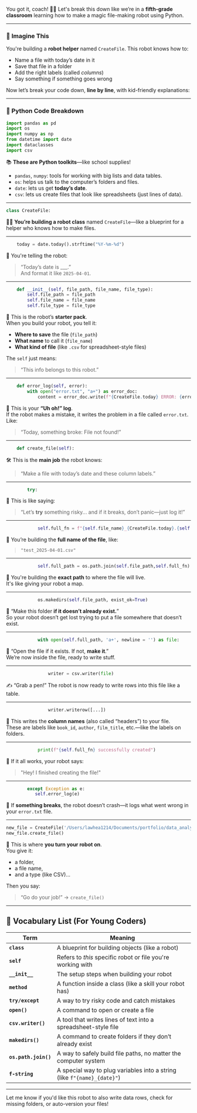 You got it, coach! 👩‍🏫 Let's break this down like we’re in a **fifth-grade classroom** learning how to make a magic file-making robot using Python.

---

### 🧠 **Imagine This**  
You're building a **robot helper** named `CreateFile`. This robot knows how to:
- Name a file with today’s date in it
- Save that file in a folder
- Add the right labels (called *columns*)
- Say something if something goes wrong

Now let’s break your code down, **line by line**, with kid-friendly explanations:

---

### 🐍 Python Code Breakdown

```python
import pandas as pd
import os
import numpy as np
from datetime import date
import dataclasses
import csv
```

📚 **These are Python toolkits**—like school supplies!
- `pandas`, `numpy`: tools for working with big lists and data tables.
- `os`: helps us talk to the computer’s folders and files.
- `date`: lets us get **today’s date**.
- `csv`: lets us create files that look like spreadsheets (just lines of data).

---

```python
class CreateFile:
```

👷‍♀️ **You’re building a robot class** named `CreateFile`—like a blueprint for a helper who knows how to make files.

---

```python
    today = date.today().strftime("%Y-%m-%d")
```

📅 You're telling the robot:  
> “Today’s date is ___.”  
And format it like `2025-04-01`.

---

```python
    def __init__(self, file_path, file_name, file_type):
        self.file_path = file_path
        self.file_name = file_name
        self.file_type = file_type
```

🧠 This is the robot’s **starter pack**.  
When you build your robot, you tell it:
- **Where to save** the file (`file_path`)
- **What name** to call it (`file_name`)
- **What kind of file** (like `.csv` for spreadsheet-style files)

The `self` just means:  
> “This info belongs to this robot.”

---

```python
    def error_log(self, error):
        with open("error.txt", "a+") as error_doc:
            content = error_doc.write(f"{CreateFile.today} ERROR: {error}\n")     
```

🚨 This is your **“Uh oh!” log**.  
If the robot makes a mistake, it writes the problem in a file called `error.txt`. Like:
> “Today, something broke: File not found!”

---

```python
    def create_file(self):
```

🛠️ This is the **main job** the robot knows:  
> “Make a file with today’s date and these column labels.”

---

```python
        try:
```

🔐 This is like saying:  
> “Let’s **try** something risky... and if it breaks, don’t panic—just log it!”

---

```python
            self.full_fn = f"{self.file_name}_{CreateFile.today}.{self.file_type}"
```

📛 You’re building the **full name of the file**, like:
> `"test_2025-04-01.csv"`

---

```python
            self.full_path = os.path.join(self.file_path,self.full_fn)
```

🧭 You're building the **exact path** to where the file will live.  
It's like giving your robot a map.

---

```python
            os.makedirs(self.file_path, exist_ok=True)
```

🧱 “Make this folder **if it doesn’t already exist.**”  
So your robot doesn’t get lost trying to put a file somewhere that doesn’t exist.

---

```python
            with open(self.full_path, 'a+', newline = '') as file:
```

🧾 “Open the file if it exists. If not, **make it**.”  
We’re now inside the file, ready to write stuff.

---

```python
                writer = csv.writer(file)
```

✍️ “Grab a pen!” The robot is now ready to write rows into this file like a table.

---

```python
                writer.writerow([...])
```

🧩 This writes the **column names** (also called “headers”) to your file.  
These are labels like `book_id`, `author`, `film_title`, etc.—like the labels on folders.

---

```python
            print(f"{self.full_fn} successfully created")
```

🎉 If it all works, your robot says:  
> "Hey! I finished creating the file!"

---

```python
        except Exception as e: 
           self.error_log(e)
```

😬 If **something breaks**, the robot doesn’t crash—it logs what went wrong in your `error.txt` file.

---

```python
new_file = CreateFile('/Users/lawhea1214/Documents/portfolio/data_analysis/book_to_screen/python', 'test', 'csv')
new_file.create_file()
```

🚀 This is where **you turn your robot on**.  
You give it:
- a folder,
- a file name,
- and a type (like CSV)...

Then you say:
> “Go do your job!” → `create_file()`

---

## 🧠 Vocabulary List (For Young Coders)

| Term | Meaning |
|------|---------|
| **`class`** | A blueprint for building objects (like a robot) |
| **`self`** | Refers to *this* specific robot or file you're working with |
| **`__init__`** | The setup steps when building your robot |
| **`method`** | A function inside a class (like a skill your robot has) |
| **`try/except`** | A way to try risky code and catch mistakes |
| **`open()`** | A command to open or create a file |
| **`csv.writer()`** | A tool that writes lines of text into a spreadsheet-style file |
| **`makedirs()`** | A command to create folders if they don’t already exist |
| **`os.path.join()`** | A way to safely build file paths, no matter the computer system |
| **`f-string`** | A special way to plug variables into a string (like `f"{name}_{date}"`) |

---

Let me know if you'd like this robot to also write data rows, check for missing folders, or auto-version your files!